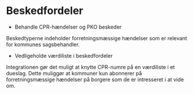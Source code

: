 # Beskedfordeler

- Behandle CPR-hændelser og PKO beskeder

Beskedtyperne indeholder forretningsmæssige hændelser som er relevant for kommunes sagsbehandler. 





- Vedligeholde værdiliste i beskedfordeler

Integrationen gør det muligt at knytte CPR-numre på en værdiliste i et dueslag. Dette muliggør at kommuner kun abonnerer på forretningsmæssige hændelser på borgere som de er intresseret i at vide om.
